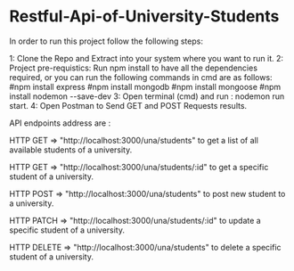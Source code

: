 # Restful-Api-of-University-Students

In order to run this project follow the following steps:

1: Clone the Repo and Extract into your system where you want to run it. 
2: Project pre-requistics:
      Run npm install to have all the dependencies required, or you can run the following commands in cmd are as follows:
      #npm install express
      #npm install mongodb
      #npm install mongoose
      #npm install nodemon --save-dev
3: Open terminal (cmd) and run : nodemon run start.
4: Open Postman to Send GET and POST Requests results.


API endpoints address are :

HTTP GET =>  "http://localhost:3000/una/students" to get a list of all available students of a university. 

HTTP GET =>  "http://localhost:3000/una/students/:id" to get a specific student of a university. 

HTTP POST =>  "http://localhost:3000/una/students" to post new student to a university. 

HTTP PATCH =>  "http://localhost:3000/una/students/:id" to update a specific student of a university. 

HTTP DELETE =>  "http://localhost:3000/una/students" to delete a specific student of a university.
